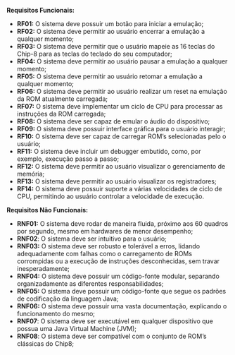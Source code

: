 **Requisitos Funcionais:**

* **RF01:** O sistema deve possuir um botão para iniciar a emulação;
* **RF02:** O sistema deve permitir ao usuário encerrar a emulação a qualquer momento;  
* **RF03:** O sistema deve permitir que o usuário mapeie as 16 teclas do Chip-8 para as teclas do teclado do seu computador;  
* **RF04:** O sistema deve permitir ao usuário pausar a emulação a qualquer momento;
* **RF05:** O sistema deve permitir ao usuário retomar a emulação a qualquer momento;  
* **RF06:** O sistema deve permitir ao usuário realizar um reset na emulação da ROM atualmente carregada;  
* **RF07:** O sistema deve implementar um ciclo de CPU para processar as instruções da ROM carregada;  
* **RF08:** O sistema deve ser capaz de emular o áudio do dispositivo;  
* **RF09:** O sistema deve possuir interface gráfica para o usuário interagir;  
* **RF10:** O sistema deve ser capaz de carregar ROM’s selecionadas pelo o usuário;  
* **RF11:** O sistema deve incluir um debugger embutido, como, por exemplo, execução passo a passo;  
* **RF12:** O sistema deve permitir ao usuário visualizar o gerenciamento de memória;  
* **RF13:** O sistema deve permitir ao usuário visualizar os registradores;  
* **RF14:** O sistema deve possuir suporte a várias velocidades de ciclo de CPU, permitindo ao usuário controlar a velocidade de execução.  
  


**Requisitos Não Funcionais:**

* **RNF01:** O sistema deve rodar de maneira fluida, próximo aos 60 quadros por segundo, mesmo em hardwares de menor desempenho;  
* **RNF02**: O sistema deve ser intuitivo para o usuário;  
* **RNF03:** O sistema deve ser robusto e tolerável a erros, lidando adequadamente com falhas como o carregamento de ROMs corrompidas ou a execução de instruções desconhecidas, sem travar inesperadamente;  
* **RNF04:** O sistema deve possuir um código-fonte modular, separando organizadamente as diferentes responsabilidades;  
* **RNF05:** O sistema deve possuir um código-fonte que segue os padrões de codificação da linguagem Java;  
* **RNF06:** O sistema deve possuir uma vasta documentação, explicando o funcionamento do mesmo;  
* **RNF07**: O sistema deve ser executável em qualquer dispositivo que possua uma Java Virtual Machine (JVM);  
* **RNF08**: O sistema deve ser compatível com o conjunto de ROM’s clássicas do Chip8;




  
